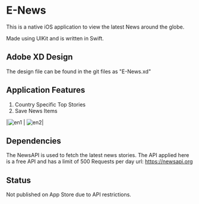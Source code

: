 # E-News

This is a native iOS application to view the latest News around the globe.

Made using UIKit and is written in Swift.

## Adobe XD Design 
The design file can be found in the git files as "E-News.xd"

## Application Features
1. Country Specific Top Stories
2. Save News Items

|![en1](https://user-images.githubusercontent.com/28254428/94185555-6eb0dc00-fe73-11ea-9580-f8ef01dc3cf1.gif) | ![en2](https://user-images.githubusercontent.com/28254428/94185687-986a0300-fe73-11ea-8952-e379ee9e57f6.gif)|

## Dependencies
The NewsAPI is used to fetch the latest news stories. The API applied here is a free API and has a limit of 500 Requests per day
url: https://newsapi.org

## Status
Not published on App Store due to API restrictions.

